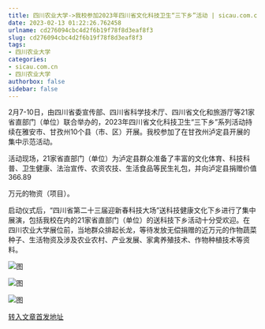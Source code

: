 ```yaml
---
title: 四川农业大学->我校参加2023年四川省文化科技卫生“三下乡”活动 | sicau.com.cn
date: 2023-02-13 01:22:26.762458
urlname: cd276094cbc4d2f6b19f78f8d3eaf8f3
slug: cd276094cbc4d2f6b19f78f8d3eaf8f3
tags: 
- 四川农业大学
categories:
- sicau.com.cn
- 四川农业大学
authorbox: false
sidebar: false
---
```

2月7-10日，由四川省委宣传部、四川省科学技术厅、四川省文化和旅游厅等21家省直部门（单位）联合举办的，2023年四川省文化科技卫生“三下乡”系列活动持续在雅安市、甘孜州10个县（市、区）开展。我校参加了在甘孜州泸定县开展的集中示范活动。

活动现场，21家省直部门（单位）为泸定县群众准备了丰富的文化体育、科技科普、卫生健康、法治宣传、农资农技、生活食品等民生礼包，并向泸定县捐赠价值366.89
<!--more-->
万元的物资（项目）。

启动仪式后，“四川省第二十三届迎新春科技大场”送科技健康文化下乡进行了集中展演，包括我校在内的21家省直部门（单位）的送科技下乡活动十分受欢迎。在四川农业大学展位前，当地群众排起长龙，等待发放无偿捐赠的近万元的作物蔬菜种子、生活物资及涉及农业农村、产业发展、家禽养殖技术、作物种植技术等资料。

![图](https://news.sicau.edu.cn/__local/C/B4/68/03F25AD72FA51A9FF3358CD4A06_B9B6EC5B_83448.png)

![图](https://news.sicau.edu.cn/__local/8/20/1A/A65E7B3A0B9DD6C33BAC6C3657B_7B614E03_74153.png)

![图](https://news.sicau.edu.cn/__local/4/37/FC/7D8EBED2F32085B7A60822BB306_1A86BB30_653F5.png)

[转入文章首发地址](https://news.sicau.edu.cn/info/1078/70981.htm)
